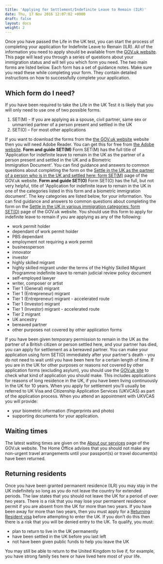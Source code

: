 ```yaml
---
title: 'Applying for Settlement/Indefinite Leave to Remain (ILR)'
date: Thu, 17 Nov 2016 12:07:02 +0000
draft: false
layout: docs
weight: 2
---
```


Once you have passed the Life in the UK test, you can start the process of completing your application for Indefinite Leave to Remain (ILR). All of the information you need to apply should be available from the [GOV.uk website](https://www.gov.uk/settle-in-the-uk). This page will lead you through a series of questions about your immigration status and will tell you which form you need. The two main forms are listed below. Each form has a set of guidance notes. Make sure you read these while completing your form. They contain detailed instructions on how to successfully complete your application.

Which form do I need?
---------------------

If you have been required to take the Life in the UK Test it is likely that you will only need to use one of two possible forms.

1.  SET(M) - If you are applying as a spouse, civil partner, same sex or unmarried partner of a person present and settled in the UK
2.  SET(O) – For most other applications

If you want to download the forms from the [the GOV.uk website](https://www.gov.uk/settle-in-the-uk) website then you will need Adobe Reader. You can get this for free from [the Adobe website](https://get.adobe.com/uk/reader/). **Form and guide SET(M)** Form SET(M) has the full title of 'Application for indefinite leave to remain in the UK as the partner of a person present and settled in the UK and a Biometric Immigration Document'. You can find guidance and answers to common questions about completing the form on the [Settle in the UK as the partner of a person who is in the UK and settled here: form SET(M)](https://www.gov.uk/government/publications/application-to-settle-in-the-uk-form-setm) page of the GOV.uk website. **Form and guide SET(O)** Form SET(O) has the full, but not very helpful, title of 'Application for indefinite leave to remain in the UK in one of the categories listed in this form and a biometric immigration document'. The key categories are listed below, for your information. You can find guidance and answers to common questions about completing the form on the [Settle in the UK in various immigration categories: form SET(O)](https://www.gov.uk/government/publications/application-to-settle-in-the-uk-form-seto) page of the GOV.uk website. You should use this form to apply for indefinite leave to remain if you are applying as any of the following:

*   work permit holder
*   dependant of work permit holder
*   PBS dependant
*   employment not requiring a work permit
*   businessperson
*   innovator
*   investor
*   highly skilled migrant
*   highly skilled migrant under the terms of the Highly Skilled Migrant Programme indefinite leave to remain judicial review policy document
*   self-employed lawyer
*   writer, composer or artist
*   Tier 1 (General) migrant
*   Tier 1 (Entrepreneur) migrant
*   Tier 1 (Entrepreneur) migrant - accelerated route
*   Tier 1 (Investor) migrant
*   Tier 1 (Investor) migrant - accelerated route
*   Tier 2 migrant
*   UK ancestry
*   bereaved partner
*   other purposes not covered by other application forms

If you have been given temporary permission to remain in the UK as the partner of a British citizen or person settled here, and your partner has died, you can apply for settlement as a bereaved partner. You can make your application using form SET(O) immediately after your partner's death - you do not need to wait until you have been here for a certain length of time. If you are in the UK for other purposes or reasons not covered by other application forms (excluding asylum), you should use the [GOV.uk site](https://www.gov.uk/settle-in-the-uk) to check what kind of application you should make. This includes applications for reasons of long residence in the UK, if you have been living continuously in the UK for 10 years. When you apply for settlement you’ll usually be referred to UK Visa and Citizenship Application Services (UKVCAS) as part of the application process. When you attend an appointment with UKVCAS you will provide:

*   your biometric information (fingerprints and photo)
*   supporting documents for your application.

Waiting times
-------------

The latest waiting times are given on the [About our services](https://www.gov.uk/government/organisations/uk-visas-and-immigration/about/about-our-services) page of the GOV.uk website. The Home Office advises that you should not make any non-urgent travel arrangements until your passport(s) or travel document(s) have been returned.

Returning residents
-------------------

Once you have been granted permanent residence (ILR) you may stay in the UK indefinitely so long as you do not leave the country for extended periods. The law states that you should not leave the UK for a period of over two years. There is a risk that you may lose your permanent residence permit if you are absent from the UK for more than two years. If you have been away for more than two years, then you must apply for a [Returning Resident visa](https://www.gov.uk/returning-resident-visa) before attempting to enter the UK. If you don’t do this then there is a risk that you will be denied entry to the UK. To qualify, you must:

*   plan to return to live in the UK permanently
*   have been settled in the UK before you last left
*   not have been given public funds to help you leave the UK

You may still be able to return to the United Kingdom to live if, for example, you have strong family ties here or have lived here most of your life.